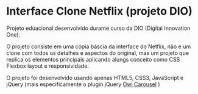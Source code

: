 # Interface Clone Netflix (projeto DIO)

Projeto eduacional desenvolvido durante curso da DIO (Digital Innovation One).

O projeto consiste em uma cópia báscia da interface do Netflix, não é um clone com todos os detalhes e aspectos do original, mas um projeto que replica os elementos principais aplicando alungs conceito como CSS Flexbox layout e responsividade.

O projeto foi desenvolvido usando apenas HTML5, CSS3, JavaScript e jQuery (mais especificamente o plugin jQuery [Owl Carousel](https://owlcarousel2.github.io/OwlCarousel2/) )
